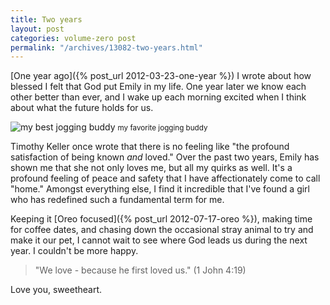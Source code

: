 ```yaml
---
title: Two years
layout: post
categories: volume-zero post
permalink: "/archives/13082-two-years.html"
---
```



[One year ago]({% post_url 2012-03-23-one-year %}) I wrote about how blessed I felt that God put Emily in my life. One year later we know each other better than ever, and I wake up each morning excited when I think about what the future holds for us.

<!-- more -->

![my best jogging buddy](http://cargo.kyledreger.com.s3.amazonaws.com/two-years.jpg)
<small>my favorite jogging buddy</small>

Timothy Keller once wrote that there is no feeling like "the profound satisfaction of being known *and* loved." Over the past two years, Emily has shown me that she not only loves me, but all my quirks as well. It's a profound feeling of peace and safety that I have affectionately come to call "home." Amongst everything else, I find it incredible that I've found a girl who has redefined such a fundamental term for me.

Keeping it [Oreo focused]({% post_url 2012-07-17-oreo %}), making time for coffee dates, and chasing down the occasional stray animal to try and make it our pet, I cannot wait to see where God leads us during the next year. I couldn't be more happy.

> "We love - because he first loved us." (1 John 4:19)

Love you, sweetheart.
